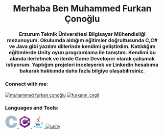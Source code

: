 <h1 align="center">Merhaba Ben Muhammed Furkan Çonoğlu</h1>
<h3 align="center">Erzurum Teknik Üniversitesi Bilgisayar Mühendisliği mezunuyum. Okulumda aldığım eğitimler doğrultusunda C,C# ve Java gibi yazılım dillerinde kendimi geliştirdim. Katıldığım eğitimlerde Unity oyun programlama ile tanıştım. Kendimi bu alanda ilerletmek ve ilerde Game Developer olarak çalışmak istiyorum. Yaptığım projeleri inceleyerek ve Linkedin hesabıma bakarak hakkımda daha fazla bilgiye ulaşabilirsiniz.</h3>

<h3 align="left">Connect with me:</h3>
<p align="left">
<a href="https://www.linkedin.com/in/muhammed-furkan-%C3%A7ono%C4%9Flu-a98436258/" target="blank"><img align="center" src="https://raw.githubusercontent.com/rahuldkjain/github-profile-readme-generator/master/src/images/icons/Social/linked-in-alt.svg" alt="muhammed furkan çonoğlu" height="30" width="40" /></a>
<a href="https://instagram.com/furkann_cngll" target="blank"><img align="center" src="https://raw.githubusercontent.com/rahuldkjain/github-profile-readme-generator/master/src/images/icons/Social/instagram.svg" alt="furkann_cngll" height="30" width="40" /></a>
</p>

<h3 align="left">Languages and Tools:</h3>
<p align="left"> <a href="https://www.cprogramming.com/" target="_blank" rel="noreferrer"> <img src="https://raw.githubusercontent.com/devicons/devicon/master/icons/c/c-original.svg" alt="c" width="40" height="40"/> </a> <a href="https://www.w3schools.com/cs/" target="_blank" rel="noreferrer"> <img src="https://raw.githubusercontent.com/devicons/devicon/master/icons/csharp/csharp-original.svg" alt="csharp" width="40" height="40"/> </a> <a href="https://www.java.com" target="_blank" rel="noreferrer"> <img src="https://raw.githubusercontent.com/devicons/devicon/master/icons/java/java-original.svg" alt="java" width="40" height="40"/> </a> <a href="https://unity.com/" target="_blank" rel="noreferrer"> <img src="https://www.vectorlogo.zone/logos/unity3d/unity3d-icon.svg" alt="unity" width="40" height="40"/> </a> </p>
